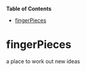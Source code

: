 **Table of Contents**

 - [fingerPieces](#fingerpieces)

<!--- END TOC -->

# fingerPieces
a place to work out new ideas
